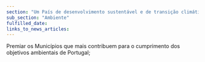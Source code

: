 ```yaml
---
section: "Um País de desenvolvimento sustentável e de transição climática"
sub_section: "Ambiente"
fulfilled_date:
links_to_news_articles:
---
```


Premiar os Municípios que mais contribuem para o cumprimento dos objetivos ambientais de Portugal;